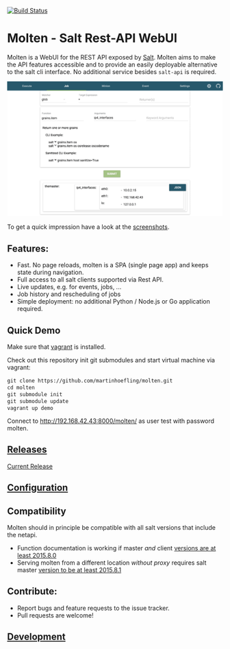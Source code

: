[![Build Status](https://travis-ci.org/martinhoefling/molten.svg)](https://travis-ci.org/martinhoefling/molten)

# Molten - Salt Rest-API WebUI

Molten is a WebUI for the REST API exposed by [Salt](http://saltstack.com/).
Molten aims to make the API features accessible and to provide an easily deployable alternative to the salt cli interface.
No additional service besides `salt-api` is required.

<img src='/doc/screenshots/molten-exec-result.png' alt="Molten Execution View" width="720px">

To get a quick impression have a look at the [screenshots](/doc/Screenshots.md).

## Features:
* Fast. No page reloads, molten is a SPA (single page app) and keeps state during navigation.
* Full access to all salt clients supported via Rest API.
* Live updates, e.g. for events, jobs, ...
* Job history and rescheduling of jobs
* Simple deployment: no additional Python / Node.js or Go application required.

## Quick Demo

Make sure that [vagrant](https://www.vagrantup.com/) is installed.

Check out this repository init git submodules and start virtual machine via vagrant:

```
git clone https://github.com/martinhoefling/molten.git
cd molten
git submodule init
git submodule update
vagrant up demo
```

Connect to http://192.168.42.43:8000/molten/ as user test with password molten.

## [Releases](https://github.com/martinhoefling/molten/releases)

[Current Release](https://github.com/martinhoefling/molten/releases/latest)

## [Configuration](/doc/Setup.md)

## Compatibility

Molten should in principle be compatible with all salt versions that include the netapi.
- Function documentation is working if master *and* client [versions are at least 2015.8.0](https://github.com/saltstack/salt/pull/25020)
- Serving molten from a different location *without proxy* requires salt master [version to be at least 2015.8.1](https://github.com/saltstack/salt/pull/27826)

## Contribute:

- Report bugs and feature requests to the issue tracker.
- Pull requests are welcome!

## [Development](/doc/Development.md)
